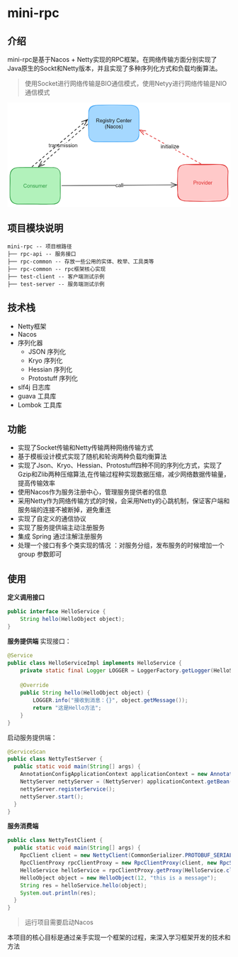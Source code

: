 # mini-rpc
## 介绍
mini-rpc是基于Nacos + Netty实现的RPC框架。在网络传输方面分别实现了Java原生的Sockt和Netty版本，并且实现了多种序列化方式和负载均衡算法。
> 使用Socket进行网络传输是BIO通信模式，使用Netyy进行网络传输是NIO通信模式 

![architecture.png](img/architecture.png)
## 项目模块说明
```text
mini-rpc -- 项目根路径
├── rpc-api -- 服务接口
├── rpc-common -- 存放一些公用的实体、枚举、工具类等
├── rpc-common -- rpc框架核心实现
├── test-client -- 客户端测试示例
├── test-server -- 服务端测试示例
```
## 技术栈
* Netty框架
* Nacos
* 序列化器
  * JSON 序列化
  * Kryo 序列化
  * Hessian 序列化
  * Protostuff 序列化
* slf4j 日志库
* guava 工具库
* Lombok 工具库
## 功能
* 实现了Socket传输和Netty传输两种网络传输方式
* 基于模板设计模式实现了随机和轮询两种负载均衡算法
* 实现了Json、Kryo、Hessian、Protostuff四种不同的序列化方式，实现了Gzip和Zlib两种压缩算法,在传输过程种实现数据压缩，减少网络数据传输量，提高传输效率
* 使用Nacos作为服务注册中心，管理服务提供者的信息
* 采用Netty作为网络传输方式的时候，会采用Netty的心跳机制，保证客户端和服务端的连接不被断掉，避免重连
* 实现了自定义的通信协议
* 实现了服务提供端主动注册服务
* 集成 Spring 通过注解注册服务
* 处理一个接口有多个类实现的情况 ：对服务分组，发布服务的时候增加一个 group 参数即可
## 使用
**定义调用接口**
```java
public interface HelloService {
    String hello(HelloObject object);
}
```
**服务提供端**
实现接口：
```java
@Service
public class HelloServiceImpl implements HelloService {
    private static final Logger LOGGER = LoggerFactory.getLogger(HelloServiceImpl.class);

    @Override
    public String hello(HelloObject object) {
        LOGGER.info("接收到消息：{}", object.getMessage());
        return "这是Hello方法";
    }
}
```
启动服务提供端：
```java
@ServiceScan
public class NettyTestServer {
  public static void main(String[] args) {
    AnnotationConfigApplicationContext applicationContext = new AnnotationConfigApplicationContext(NettyServer.class);
    NettyServer nettyServer = (NettyServer) applicationContext.getBean("nettyServer");
    nettyServer.registerService();
    nettyServer.start();
  }
}
```
**服务消费端**
```java
public class NettyTestClient {
  public static void main(String[] args) {
    RpcClient client = new NettyClient(CommonSerializer.PROTOBUF_SERIALIZER);
    RpcClientProxy rpcClientProxy = new RpcClientProxy(client, new RpcServiceConfig("Group1", HelloService.class));
    HelloService helloService = rpcClientProxy.getProxy(HelloService.class);
    HelloObject object = new HelloObject(12, "this is a message");
    String res = helloService.hello(object);
    System.out.println(res);
  }
}
```
> 运行项目需要启动Nacos

本项目的核心目标是通过亲手实现一个框架的过程，来深入学习框架开发的技术和方法